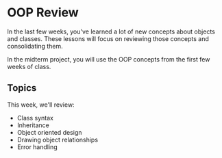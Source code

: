 # OOP Review

In the last few weeks, you've learned a lot of new concepts about objects and classes. These lessons will focus on reviewing those concepts and consolidating them.

In the midterm project, you will use the OOP concepts from the first few weeks of class.

## Topics

This week, we'll review:

- Class syntax
- Inheritance
- Object oriented design
- Drawing object relationships
- Error handling
